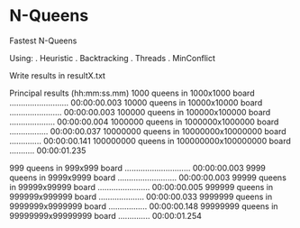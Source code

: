 # N-Queens

Fastest N-Queens

Using:
. Heuristic
. Backtracking
. Threads
. MinConflict

Write results in resultX.txt

Principal results (hh:mm:ss.mm)
1000 queens in 1000x1000 board .......................... 00:00:00.003
10000 queens in 10000x10000 board ....................... 00:00:00.003
100000 queens in 100000x100000 board .................... 00:00:00.004
1000000 queens in 1000000x1000000 board ................. 00:00:00.037
10000000 queens in 10000000x10000000 board .............. 00:00:00.141
100000000 queens in 100000000x100000000 board ........... 00:00:01.235

999 queens in 999x999 board ............................. 00:00:00.003
9999 queens in 9999x9999 board .......................... 00:00:00.003
99999 queens in 99999x99999 board ....................... 00:00:00.005
999999 queens in 999999x999999 board .................... 00:00:00.033
9999999 queens in 9999999x9999999 board ................. 00:00:00.148
99999999 queens in 99999999x99999999 board .............. 00:00:01.254




